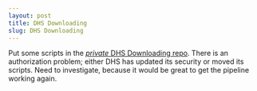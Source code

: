 ```yaml
---
layout: post
title: DHS Downloading
slug: DHS Downloading
---
```


Put some scripts in the [_private_ DHS Downloading repo](https://github.com/mac-theobio/DHS_downloads). There is an authorization problem; either DHS has updated its security or moved its scripts. Need to investigate, because it would be great to get the pipeline working again.


